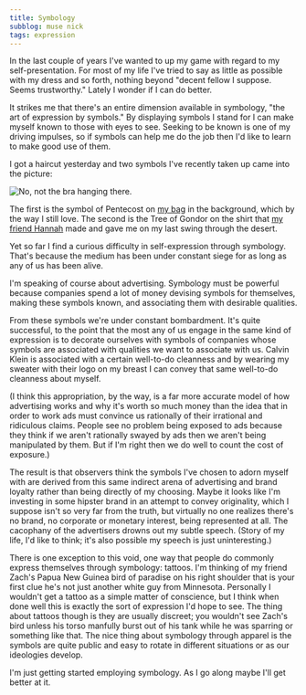 ```yaml
---
title: Symbology
subblog: muse nick
tags: expression
---
```


In the last couple of years I've wanted to up my game with regard to my self-presentation. For most of my life I've tried to say as little as possible with my dress and so forth, nothing beyond "decent fellow I suppose. Seems trustworthy." Lately I wonder if I can do better.

It strikes me that there's an entire dimension available in symbology, "the art of expression by symbols." By displaying symbols I stand for I can make myself known to those with eyes to see. Seeking to be known is one of my driving impulses, so if symbols can help me do the job then I'd like to learn to make good use of them.

I got a haircut yesterday and two symbols I've recently taken up came into the picture:

![No, not the bra hanging there.](/img/symbology.jpg)

The first is the symbol of Pentecost on [my bag](/nick/posts/2015/02/11/love-this-bag/) in the background, which by the way I still love. The second is the Tree of Gondor on the shirt that [my friend Hannah](https://makingrivendellinthedesert.blogspot.com) made and gave me on my last swing through the desert.

Yet so far I find a curious difficulty in self-expression through symbology. That's because the medium has been under constant siege for as long as any of us has been alive.

<!-- MORE -->

I'm speaking of course about advertising. Symbology must be powerful because companies spend a lot of money devising symbols for themselves, making these symbols known, and associating them with desirable qualities.

From these symbols we're under constant bombardment. It's quite successful, to the point that the most any of us engage in the same kind of expression is to decorate ourselves with symbols of companies whose symbols are associated with qualities we want to associate with us. Calvin Klein is associated with a certain well-to-do cleanness and by wearing my sweater with their logo on my breast I can convey that same well-to-do cleanness about myself.

(I think this appropriation, by the way, is a far more accurate model of how advertising works and why it's worth so much money than the idea that in order to work ads must convince us rationally of their irrational and ridiculous claims. People see no problem being exposed to ads because they think if we aren't rationally swayed by ads then we aren't being manipulated by them. But if I'm right then we do well to count the cost of exposure.)

The result is that observers think the symbols I've chosen to adorn myself with are derived from this same indirect arena of advertising and brand loyalty rather than being directly of my choosing. Maybe it looks like I'm investing in some hipster brand in an attempt to convey originality, which I suppose isn't so very far from the truth, but virtually no one realizes there's no brand, no corporate or monetary interest, being represented at all. The cacophany of the advertisers drowns out my subtle speech. (Story of my life, I'd like to think; it's also possible my speech is just uninteresting.)

There is one exception to this void, one way that people do commonly express themselves through symbology: tattoos. I'm thinking of my friend Zach's Papua New Guinea bird of paradise on his right shoulder that is your first clue he's not just another white guy from Minnesota. Personally I wouldn't get a tattoo as a simple matter of conscience, but I think when done well this is exactly the sort of expression I'd hope to see. The thing about tattoos though is they are usually discreet; you wouldn't see Zach's bird unless his torso manfully burst out of his tank while he was sparring or something like that. The nice thing about symbology through apparel is the symbols are quite public and easy to rotate in different situations or as our ideologies develop.

I'm just getting started employing symbology. As I go along maybe I'll get better at it.
